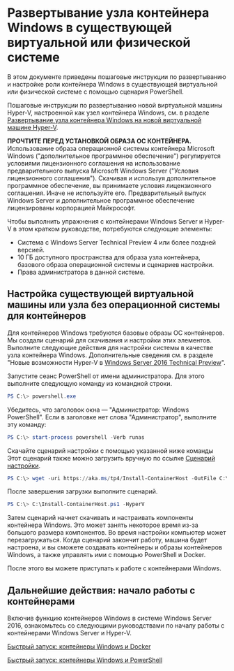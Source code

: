 # Развертывание узла контейнера Windows в существующей виртуальной или физической системе

В этом документе приведены пошаговые инструкции по развертыванию и настройке роли контейнера Windows в существующей виртуальной или физической системе с помощью сценария PowerShell.

Пошаговые инструкции по развертыванию новой виртуальной машины Hyper-V, настроенной как узел контейнера Windows, см. в разделе [Развертывание узла контейнера Windows на новой виртуальной машине Hyper-V](./container_setup.md).

**ПРОЧТИТЕ ПЕРЕД УСТАНОВКОЙ ОБРАЗА ОС КОНТЕЙНЕРА.** Использование образа операционной системы контейнера Microsoft Windows ("дополнительное программное обеспечение") регулируется условиями лицензионного соглашения на использование предварительного выпуска Microsoft Windows Server ("Условия лицензионного соглашения"). Скачивая и используя дополнительное программное обеспечение, вы принимаете условия лицензионного соглашения. Иначе не используйте его. Предварительный выпуск Windows Server и дополнительное программное обеспечение лицензированы корпорацией Майкрософт.

Чтобы выполнить упражнения с контейнерами Windows Server и Hyper-V в этом кратком руководстве, потребуются следующие элементы:

* Система с Windows Server Technical Preview 4 или более поздней версией.
* 10 ГБ доступного пространства для образа узла контейнера, базового образа операционной системы и сценариев настройки.
* Права администратора в данной системе.

## Настройка существующей виртуальной машины или узла без операционной системы для контейнеров

Для контейнеров Windows требуются базовые образы ОС контейнеров. Мы создали сценарий для скачивания и настройки этих элементов. Выполните следующие действия для настройки системы в качестве узла контейнера Windows. Дополнительные сведения см. в разделе "Новые возможности Hyper-V в [Windows Server 2016 Technical Preview](https://tnstage.redmond.corp.microsoft.com/en-US/library/dn765471.aspx#BKMK_nested)".

Запустите сеанс PowerShell от имени администратора. Для этого выполните следующую команду из командной строки.

``` powershell
PS C:\> powershell.exe
```

Убедитесь, что заголовок окна — "Администратор: Windows PowerShell". Если в заголовке нет слова "Администратор", выполните эту команду:

``` powershell
PS C:\> start-process powershell -Verb runas
```

Скачайте сценарий настройки с помощью указанной ниже команды Этот сценарий также можно загрузить вручную по ссылке [Сценарий настройки](https://aka.ms/tp4/Install-ContainerHost).

``` PowerShell
PS C:\> wget -uri https://aka.ms/tp4/Install-ContainerHost -OutFile C:\Install-ContainerHost.ps1
```

После завершения загрузки выполните сценарий.
``` PowerShell
PS C:\> C:\Install-ContainerHost.ps1 -HyperV
```

Затем сценарий начнет скачивать и настраивать компоненты контейнера Windows. Это может занять некоторое время из-за большого размера компонентов. Во время настройки компьютер может перезагружаться. Когда сценарий закончит работу, машина будет настроена, и вы сможете создавать контейнеры и образы контейнеров Windows, а также управлять ими с помощью PowerShell и Docker.

После этого вы можете приступать к работе с контейнерами Windows.

## Дальнейшие действия: начало работы с контейнерами

Включив функцию контейнеров Windows в системе Windows Server 2016, ознакомьтесь со следующими руководствами по началу работы с контейнерами Windows Server и Hyper-V.

[Быстрый запуск: контейнеры Windows и Docker](./manage_docker.md)

[Быстрый запуск: контейнеры Windows и PowerShell](./manage_powershell.md)




<!--HONumber=Jan16_HO1-->
